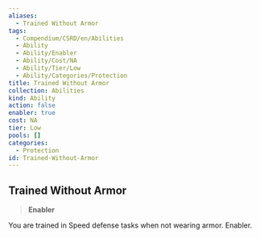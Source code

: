 ```yaml
---
aliases:
  - Trained Without Armor
tags:
  - Compendium/CSRD/en/Abilities
  - Ability
  - Ability/Enabler
  - Ability/Cost/NA
  - Ability/Tier/Low
  - Ability/Categories/Protection
title: Trained Without Armor
collection: Abilities
kind: Ability
action: false
enabler: true
cost: NA
tier: Low
pools: []
categories:
  - Protection
id: Trained-Without-Armor
---
```

## Trained Without Armor    
>**Enabler**  
    
You are trained in Speed defense tasks when not wearing armor. Enabler.
